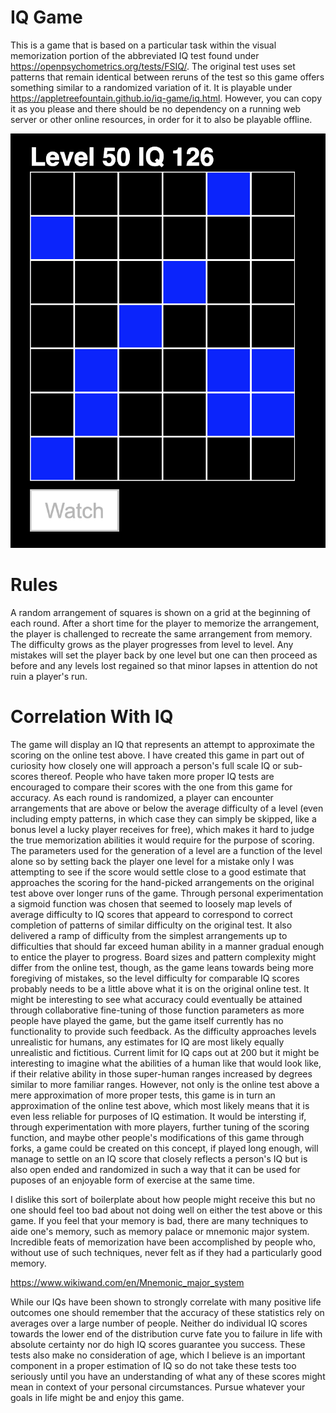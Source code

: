 # IQ Game

This is a game that is based on a particular task within the visual memorization portion of the abbreviated IQ test found under https://openpsychometrics.org/tests/FSIQ/. The original test uses set patterns that remain identical between reruns of the test so this game offers something similar to a randomized variation of it. It is playable under https://appletreefountain.github.io/iq-game/iq.html. However, you can copy it as you please and there should be no dependency on a running web server or other online resources, in order for it to also be playable offline. 

![Preview](/preview1.png)

# Rules

A random arrangement of squares is shown on a grid at the beginning of each round. After a short time for the player to memorize the arrangement, the player is challenged to recreate the same arrangement from memory. The difficulty grows as the player progresses from level to level. Any mistakes will set the player back by one level but one can then proceed as before and any levels lost regained so that minor lapses in attention do not ruin a player's run.

# Correlation With IQ

The game will display an IQ that represents an attempt to approximate the scoring on the online test above. I have created this game in part out of curiosity how closely one will approach a person's full scale IQ or sub-scores thereof. People who have taken more proper IQ tests are encouraged to compare their scores with the one from this game for accuracy. As each round is randomized, a player can encounter arrangements that are above or below the average difficulty of a level (even including empty patterns, in which case they can simply be skipped, like a bonus level a lucky player receives for free), which makes it hard to judge the true memorization abilities it would require for the purpose of scoring. The parameters used for the generation of a level are a function of the level alone so by setting back the player one level for a mistake only I was attempting to see if the score would settle close to a good estimate that approaches the scoring for the hand-picked arrangements on the original test above over longer runs of the game. Through personal experimentation a sigmoid function was chosen that seemed to loosely map levels of average difficulty to IQ scores that appeard to correspond to correct completion of patterns of similar difficulty on the original test. It also delivered a ramp of difficulty from the simplest arrangements up to difficulties that should far exceed human ability in a manner gradual enough to entice the player to progress. Board sizes and pattern complexity might differ from the online test, though, as the game leans towards being more foregiving of mistakes, so the level difficulty for comparable IQ scores probably needs to be a little above what it is on the original online test. It might be interesting to see what accuracy could eventually be attained through collaborative fine-tuning of those function parameters as more people have played the game, but the game itself currently has no functionality to provide such feedback. As the difficulty approaches levels unrealistic for humans, any estimates for IQ are most likely equally unrealistic and fictitious. Current limit for IQ caps out at 200 but it might be interesting to imagine what the abilities of a human like that would look like, if their relative ability in those super-human ranges increased by degrees similar to more familiar ranges. However, not only is the online test above a mere approximation of more proper tests, this game is in turn an approximation of the online test above, which most likely means that it is even less reliable for purposes of IQ estimation. It would be intersting if, through experimentation with more players, further tuning of the scoring function, and maybe other people's modifications of this game through forks, a game could be created on this concept, if played long enough, will manage to settle on an IQ score that closely reflects a person's IQ but is also open ended and randomized in such a way that it can be used for puposes of an enjoyable form of exercise at the same time.

I dislike this sort of boilerplate about how people might receive this but no one should feel too bad about not doing well on either the test above or this game. If you feel that your memory is bad, there are many techniques to aide one's memory, such as memory palace or mnemonic major system. Incredible feats of memorization have been accomplished by people who, without use of such techniques, never felt as if they had a particularly good memory.

https://www.wikiwand.com/en/Mnemonic_major_system

While our IQs have been shown to strongly correlate with many positive life outcomes one should remember that the accuracy of these statistics rely on averages over a large number of people. Neither do individual IQ scores towards the lower end of the distribution curve fate you to failure in life with absolute certainty nor do high IQ scores guarantee you success. These tests also make no consideration of age, which I believe is an important component in a proper estimation of IQ so do not take these tests too seriously until you have an understanding of what any of these scores might mean in context of your personal circumstances. Pursue whatever your goals in life might be and enjoy this game.
